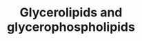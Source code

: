 ---
annotations:
- id: PW:0001156
  parent: classic metabolic pathway
  type: Pathway Ontology
  value: glycerolipid metabolic pathway
- id: PW:0000354
  parent: classic metabolic pathway
  type: Pathway Ontology
  value: glycerophospholipid metabolic pathway
authors:
- DeSl
- Eweitz
- Egonw
- Ddigles
citedin:
- link: PMC11902603
  title: Exome-wide association analysis identifies novel risk loci for alcohol-associated
    hepatitis (2024)
communities:
- Lipids
description: This pathway is inspired by the Lipidmaps>Glycerolipids and Glycerophospholipids
  Pathways expended pathway display [[1](https://lipidmaps.org/pathway/pathways_maps)].
  Glycerolipids are composed of mono-, di-, and tri-substituted glycerols, which all
  function as energy storage.  Glycerophospholipids are also based on glycerol phospholipids,
  and serve as the main component of biological membranes.
last-edited: 2025-07-08
ndex: b14af34c-8b6c-11eb-9e72-0ac135e8bacf
organisms:
- Homo sapiens
redirect_from:
- /index.php/Pathway:WP4722
- /instance/WP4722
- /instance/WP4722_r139829
revision: r139829
schema-jsonld:
- '@context': https://schema.org/
  '@id': https://wikipathways.github.io/pathways/WP4722.html
  '@type': Dataset
  creator:
    '@type': Organization
    name: WikiPathways
  description: This pathway is inspired by the Lipidmaps>Glycerolipids and Glycerophospholipids
    Pathways expended pathway display [[1](https://lipidmaps.org/pathway/pathways_maps)].
    Glycerolipids are composed of mono-, di-, and tri-substituted glycerols, which
    all function as energy storage.  Glycerophospholipids are also based on glycerol
    phospholipids, and serve as the main component of biological membranes.
  keywords:
  - 1-acyl-LPA
  - 1-acyl-LPC
  - 1-acyl-PE
  - 2-acyl-PA
  - AGPAT4
  - Acyl-CoA
  - CDIPT
  - CDP-Choline
  - CDP-DAG
  - CDP-Etn
  - CDS1
  - CHKB
  - CHPT1
  - CL
  - CRLS1
  - Choline
  - Choline-P
  - CoA
  - CoA(16:0)
  - CoA(18:0)
  - CoA(20:0)
  - DAG
  - DGAT1
  - DGAT2
  - DGKZ
  - ETNK1
  - Etn
  - Etn-P
  - GPAM
  - GPAT4
  - Glycerol-3-P
  - LPC
  - LPE
  - PA
  - PC
  - PCYT1A
  - PCYT2
  - PE
  - PE-Me
  - PE-Me2
  - PEMT
  - PG
  - PGP
  - PI
  - PISD
  - PLA2G1B
  - PLD1
  - PNPLA2
  - PNPLA3
  - PS
  - PTDSS1
  - PTDSS2
  - TAG
  license: CC0
  name: Glycerolipids and glycerophospholipids
seo: CreativeWork
title: Glycerolipids and glycerophospholipids
wpid: WP4722
---